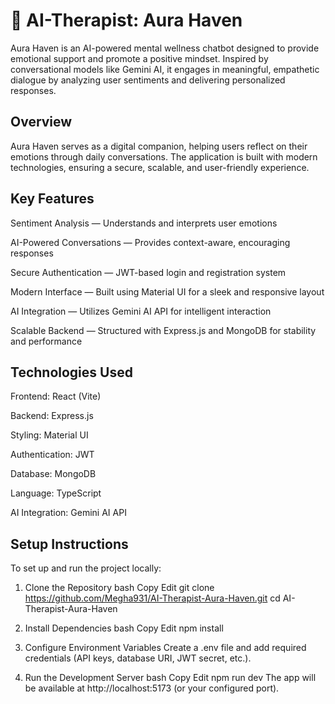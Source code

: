 # 🧬 AI-Therapist: Aura Haven
Aura Haven is an AI-powered mental wellness chatbot designed to provide emotional support and promote a positive mindset. Inspired by conversational models like Gemini AI, it engages in meaningful, empathetic dialogue by analyzing user sentiments and delivering personalized responses.

## Overview
Aura Haven serves as a digital companion, helping users reflect on their emotions through daily conversations. The application is built with modern technologies, ensuring a secure, scalable, and user-friendly experience.

## Key Features
Sentiment Analysis — Understands and interprets user emotions

AI-Powered Conversations — Provides context-aware, encouraging responses

Secure Authentication — JWT-based login and registration system

Modern Interface — Built using Material UI for a sleek and responsive layout

AI Integration — Utilizes Gemini AI API for intelligent interaction

Scalable Backend — Structured with Express.js and MongoDB for stability and performance

## Technologies Used
Frontend: React (Vite)

Backend: Express.js

Styling: Material UI

Authentication: JWT

Database: MongoDB

Language: TypeScript

AI Integration: Gemini AI API

## Setup Instructions
To set up and run the project locally:

1. Clone the Repository
bash
Copy
Edit
git clone https://github.com/Megha931/AI-Therapist-Aura-Haven.git
cd AI-Therapist-Aura-Haven
2. Install Dependencies
bash
Copy
Edit
npm install
3. Configure Environment Variables
Create a .env file and add required credentials (API keys, database URI, JWT secret, etc.).

4. Run the Development Server
bash
Copy
Edit
npm run dev
The app will be available at http://localhost:5173 (or your configured port).

